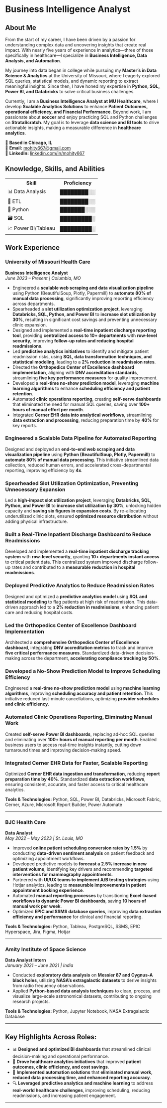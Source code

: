 # Business Intelligence Analyst
## About Me

From the start of my career, I have been driven by a passion for understanding complex data and uncovering insights that create real impact. With nearly five years of experience in analytics—three of those specifically in healthcare—I specialize in **Business Intelligence, Data Analysis, and Automation**.

My journey into data began in college while pursuing my **Master’s in Data Science & Analytics** at the University of Missouri, where I eagerly explored SQL queries, statistical models, and dynamic reporting to extract meaningful insights. Since then, I have honed my expertise in **Python, SQL, Power BI, and Databricks** to solve critical business challenges.

Currently, I am a **Business Intelligence Analyst at MU Healthcare**, where I develop **Scalable Analytics Solutions** to enhance **Patient Outcomes, operational efficiency, and Financial Performance**.
Beyond work, I am passionate about **soccer** and enjoy practicing SQL and Python challenges on **StrataScratch**. My goal is to leverage **data science and BI tools** to drive actionable insights, making a measurable difference in **healthcare analytics**.

📍 **Based in Chicago, IL**  
📧 **Email:** mohity667@gmail.com  
🔗 **LinkedIn:** [linkedin.com/in/mohity667](https://www.linkedin.com/in/mohity667)

## Knowledge, Skills, and Abilities

<table>
  <tr>
    <th>Skill</th>
    <th>Proficiency</th>
  </tr>
  <tr>
    <td>📊 Data Analysis</td>
    <td>████████░░</td>
  </tr>
  <tr>
    <td>🔄 ETL</td>
    <td>████████░░</td>
  </tr>
  <tr>
    <td>🐍 Python</td>
    <td>███████░░░</td>
  </tr>
  <tr>
    <td>🗃️ SQL</td>
    <td>█████████░</td>
  </tr>
  <tr>
    <td>📈 Power BI/Tableau</td>
    <td>█████████░</td>
  </tr>
</table>



## Work Experience

### **University of Missouri Health Care**  
**Business Intelligence Analyst**  
*June 2023 – Present | Columbia, MO*

- Engineered a **scalable web scraping and data visualization pipeline** using Python (BeautifulSoup, Plotly, Papermill) to **automate 80% of manual data processing**, significantly improving reporting efficiency across departments.
- Spearheaded a **slot utilization optimization project**, leveraging **Databricks, SQL, Python, and Power BI** to **increase slot utilization by 30%**, resulting in significant cost savings and preventing unnecessary clinic expansion.
- Designed and implemented a **real-time inpatient discharge reporting tool**, providing **centralized access to 10+ departments** with **row-level security**, improving **follow-up rates and reducing hospital readmissions**.
- Led **predictive analytics initiatives** to identify and mitigate patient readmission risks, using **SQL, data transformation techniques, and statistical modeling**, leading to a **2% reduction in readmission rates**.
- Directed the **Orthopedics Center of Excellence dashboard implementation**, aligning with **DNV accreditation standards**, streamlining **five key performance measures** for quality improvement.
- Developed a **real-time no-show prediction model**, leveraging **machine learning algorithms** to enhance **scheduling efficiency and patient retention**.
- Automated **clinic operations reporting**, creating **self-serve dashboards** that eliminated the need for manual SQL queries, saving over **100+ hours of manual effort per month**.
- Integrated **Cerner EHR data into analytical workflows**, streamlining **data extraction and processing**, reducing preparation time by **40%** for key reports.

### **Engineered a Scalable Data Pipeline for Automated Reporting**  
Designed and deployed an **end-to-end web scraping and data visualization pipeline** using **Python (BeautifulSoup, Plotly, Papermill)** to **automate 80% of manual data processing**. This initiative streamlined data collection, reduced human errors, and accelerated cross-departmental reporting, improving efficiency by **4x**.

### **Spearheaded Slot Utilization Optimization, Preventing Unnecessary Expansion**  
Led a **high-impact slot utilization project**, leveraging **Databricks, SQL, Python, and Power BI** to **increase slot utilization by 30%**, unlocking hidden capacity and **saving six figures in expansion costs**. By re-allocating underutilized clinic slots, ensured **optimized resource distribution** without adding physical infrastructure.

### **Built a Real-Time Inpatient Discharge Dashboard to Reduce Readmissions**  
Developed and implemented a **real-time inpatient discharge tracking system** with **row-level security**, granting **10+ departments instant access** to critical patient data. This centralized system improved discharge follow-up rates and contributed to a **measurable reduction in hospital readmissions**.

### **Deployed Predictive Analytics to Reduce Readmission Rates**  
Designed and optimized a **predictive analytics model** using **SQL and statistical modeling** to flag patients at high risk of readmission. This data-driven approach led to a **2% reduction in readmissions**, enhancing patient care and reducing hospital costs.

### **Led the Orthopedics Center of Excellence Dashboard Implementation**  
Architected a **comprehensive Orthopedics Center of Excellence dashboard**, integrating **DNV accreditation metrics** to track and improve **five critical performance measures**. Standardized data-driven decision-making across the department, **accelerating compliance tracking by 50%**.

### **Developed a No-Show Prediction Model to Improve Scheduling Efficiency**  
Engineered a **real-time no-show prediction model** using **machine learning algorithms**, improving **scheduling accuracy and patient retention**. This initiative reduced last-minute cancellations, optimizing **provider schedules and clinic efficiency**.

### **Automated Clinic Operations Reporting, Eliminating Manual Work**  
Created **self-serve Power BI dashboards**, replacing ad-hoc SQL queries and eliminating over **100+ hours of manual reporting per month**. Enabled business users to access real-time insights instantly, cutting down turnaround times and improving decision-making speed.

### **Integrated Cerner EHR Data for Faster, Scalable Reporting**  
Optimized **Cerner EHR data ingestion and transformation**, reducing **report preparation time by 40%**. Standardized **data extraction workflows**, ensuring consistent, accurate, and faster access to critical healthcare analytics.


**Tools & Technologies:** Python, SQL, Power BI, Databricks, Microsoft Fabric, Cerner, Azure, Microsoft Report Builder, Power Automate  

---

### **BJC Health Care**  
**Data Analyst**  
*May 2022 – May 2023 | St. Louis, MO*

- Improved **online patient scheduling conversion rates by 1.5%** by conducting **data-driven sentiment analysis** on patient feedback and optimizing appointment workflows.
- Developed predictive models to **forecast a 2.5% increase in new patient volume**, identifying key drivers and recommending **targeted interventions for mammography appointments**.
- Partnered with **UI/UX teams to implement A/B testing strategies** using Hotjar analytics, leading to **measurable improvements in patient appointment booking experience**.
- Automated **manual reporting processes** by transitioning **Excel-based workflows to dynamic Power BI dashboards**, saving **10 hours of manual work per week**.
- Optimized **EPIC and SSMS database queries**, improving **data extraction efficiency and performance** for clinical and financial reporting.

**Tools & Technologies:** Python, Tableau, PostgreSQL, SSMS, EPIC Hyperspace, Jira, Figma, Hotjar  

---

### **Amity Institute of Space Science**  
**Data Analyst Intern**  
*January 2021 – June 2021 | India*

- Conducted **exploratory data analysis** on **Messier 87 and Cygnus-A black holes**, utilizing **NASA’s extragalactic datasets** to derive insights from radio frequency observations.
- Applied **Python-based data analysis techniques** to clean, process, and visualize large-scale astronomical datasets, contributing to ongoing research projects.

**Tools & Technologies:** Python, Jupyter Notebook, NASA Extragalactic Database  

---

## **Key Highlights Across Roles:**
- 📊 **Designed and optimized BI dashboards** that streamlined clinical decision-making and operational performance.  
- 🏥 **Drove healthcare analytics initiatives** that improved **patient outcomes, clinic efficiency, and cost savings**.  
- 🤖 **Implemented automation solutions** that **eliminated manual work, reduced data processing time, and enhanced reporting accuracy**.  
- 🔍 **Leveraged predictive analytics and machine learning** to address **real-world healthcare challenges**, improving scheduling, reducing readmissions, and increasing patient engagement.  

---


